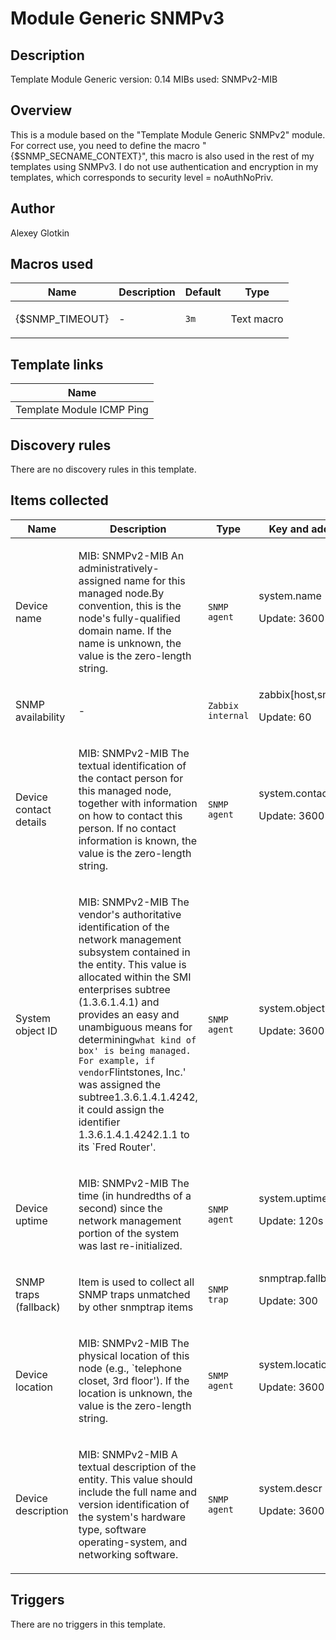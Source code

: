 # Module Generic SNMPv3

## Description

Template Module Generic version: 0.14 MIBs used: SNMPv2-MIB

## Overview

 This is a module based on the "Template Module Generic SNMPv2" module. For correct use, you need to define the macro "{$SNMP\_SECNAME\_CONTEXT}", this macro is also used in the rest of my templates using SNMPv3. I do not use authentication and encryption in my templates, which corresponds to security level = noAuthNoPriv.



## Author

Alexey Glotkin

## Macros used

|Name|Description|Default|Type|
|----|-----------|-------|----|
|{$SNMP_TIMEOUT}|<p>-</p>|`3m`|Text macro|
## Template links

|Name|
|----|
|Template Module ICMP Ping|
## Discovery rules

There are no discovery rules in this template.

## Items collected

|Name|Description|Type|Key and additional info|
|----|-----------|----|----|
|Device name|<p>MIB: SNMPv2-MIB An administratively-assigned name for this managed node.By convention, this is the node's fully-qualified domain name. If the name is unknown, the value is the zero-length string.</p>|`SNMP agent`|system.name<p>Update: 3600</p>|
|SNMP availability|<p>-</p>|`Zabbix internal`|zabbix[host,snmp,available]<p>Update: 60</p>|
|Device contact details|<p>MIB: SNMPv2-MIB The textual identification of the contact person for this managed node, together with information on how to contact this person. If no contact information is known, the value is the zero-length string.</p>|`SNMP agent`|system.contact<p>Update: 3600</p>|
|System object ID|<p>MIB: SNMPv2-MIB The vendor's authoritative identification of the network management subsystem contained in the entity. This value is allocated within the SMI enterprises subtree (1.3.6.1.4.1) and provides an easy and unambiguous means for determining`what kind of box' is being managed. For example, if vendor`Flintstones, Inc.' was assigned the subtree1.3.6.1.4.1.4242, it could assign the identifier 1.3.6.1.4.1.4242.1.1 to its `Fred Router'.</p>|`SNMP agent`|system.objectid<p>Update: 3600</p>|
|Device uptime|<p>MIB: SNMPv2-MIB The time (in hundredths of a second) since the network management portion of the system was last re-initialized.</p>|`SNMP agent`|system.uptime<p>Update: 120s</p>|
|SNMP traps (fallback)|<p>Item is used to collect all SNMP traps unmatched by other snmptrap items</p>|`SNMP trap`|snmptrap.fallback<p>Update: 300</p>|
|Device location|<p>MIB: SNMPv2-MIB The physical location of this node (e.g., `telephone closet, 3rd floor'). If the location is unknown, the value is the zero-length string.</p>|`SNMP agent`|system.location<p>Update: 3600</p>|
|Device description|<p>MIB: SNMPv2-MIB A textual description of the entity. This value should include the full name and version identification of the system's hardware type, software operating-system, and networking software.</p>|`SNMP agent`|system.descr<p>Update: 3600</p>|
## Triggers

There are no triggers in this template.

